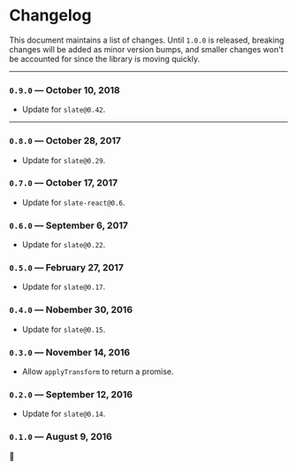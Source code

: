 # Changelog

This document maintains a list of changes. Until `1.0.0` is released, breaking changes will be added as minor version bumps, and smaller changes won't be accounted for since the library is moving quickly.

---

### `0.9.0` — October 10, 2018

- Update for `slate@0.42`.

---

### `0.8.0` — October 28, 2017

- Update for `slate@0.29`.

### `0.7.0` — October 17, 2017

- Update for `slate-react@0.6`.

### `0.6.0` — September 6, 2017

- Update for `slate@0.22`.

### `0.5.0` — February 27, 2017

- Update for `slate@0.17`.

### `0.4.0` — Nobember 30, 2016

- Update for `slate@0.15`.

### `0.3.0` — November 14, 2016

- Allow `applyTransform` to return a promise.

### `0.2.0` — September 12, 2016

- Update for `slate@0.14`.

### `0.1.0` — August 9, 2016

:tada:
